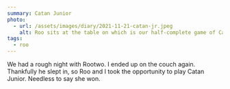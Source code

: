 ```yaml
---
summary: Catan Junior
photo:
  - url: /assets/images/diary/2021-11-21-catan-jr.jpeg
    alt: Roo sits at the table on which is our half-complete game of Catan Junior
tags:
  - roo
---
```

We had a rough night with Rootwo. I ended up on the couch again. Thankfully he slept in, so Roo and I took the opportunity to play Catan Junior. Needless to say she won.